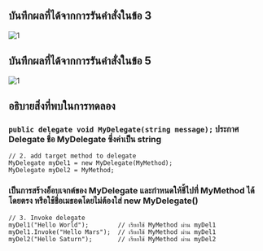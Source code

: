 ## บันทึกผลที่ได้จากการรันคำสั่งในข้อ 3
![1](https://github.com/Nitiphum7/03376836-OOP-2566-Lab-15/assets/144196695/cb0f47c6-9876-4644-8156-ed99b069d650)


## บันทึกผลที่ได้จากการรันคำสั่งในข้อ 5

![1](https://github.com/Nitiphum7/03376836-OOP-2566-Lab-15/assets/144196695/1d38d841-66e4-415d-a2f3-7a2e99dfd892)

## อธิบายสิ่งที่พบในการทดลอง
### `public delegate void MyDelegate(string message);` ประกาศ Delegate ชื่อ MyDelegate ซึ่งค่าเป็น string
```
// 2. add target method to delegate
MyDelegate myDel1 = new MyDelegate(MyMethod);
MyDelegate myDel2 = MyMethod;
```
### เป็นการสร้างอ็อบเจกต์ของ MyDelegate และกำหนดให้ชี้ไปที่ MyMethod ได้โดยตรง หรือใช้ชื่อเมธอดโดยไม่ต้องใส่ new MyDelegate()
```
// 3. Invoke delegate
myDel1("Hello World");        // เรียกใช้ MyMethod ผ่าน myDel1
myDel1.Invoke("Hello Mars");  // เรียกใช้ MyMethod ผ่าน myDel1
myDel2("Hello Saturn");       // เรียกใช้ MyMethod ผ่าน myDel2
```
